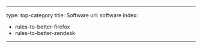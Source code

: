 
---
type: top-category
title: Software
uri: software
index:
  - rules-to-better-firefox
  - rules-to-better-zendesk
---

